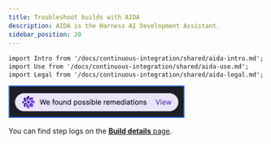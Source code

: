 ```yaml
---
title: Troubleshoot builds with AIDA
description: AIDA is the Harness AI Development Assistant.
sidebar_position: 20
---
```


```mdx-code-block
import Intro from '/docs/continuous-integration/shared/aida-intro.md';
import Use from '/docs/continuous-integration/shared/aida-use.md';
import Legal from '/docs/continuous-integration/shared/aida-legal.md';
```

<Intro />

<!-- Video: AIDA demo
https://www.youtube.com/watch?v=p-3FZM49RqQ-->
<docvideo src="https://www.youtube.com/watch?v=p-3FZM49RqQ" />

<Use />

![An example of AIDA dialog.](./static/aida-launch-button.png)

You can find step logs on the [**Build details** page](/docs/continuous-integration/use-ci/viewing-builds.md).

<Legal />
